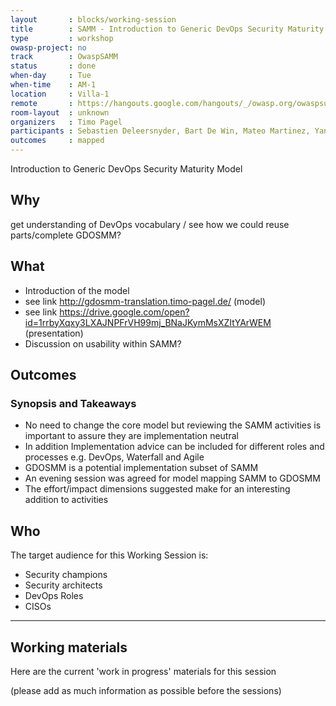 ```yaml
---
layout       : blocks/working-session
title        : SAMM - Introduction to Generic DevOps Security Maturity Model
type         : workshop
owasp-project: no
track        : OwaspSAMM
status       : done
when-day     : Tue
when-time    : AM-1
location     : Villa-1
remote       : https://hangouts.google.com/hangouts/_/owasp.org/owaspsummit-sam
room-layout  : unknown
organizers   : Timo Pagel
participants : Sebastien Deleersnyder, Bart De Win, Mateo Martinez, Yan Kravchenko, Viktor Lindstrom, Fabien Thalgott
outcomes     : mapped
---
```


Introduction to Generic DevOps Security Maturity Model

## Why

get understanding of DevOps vocabulary / see how we could reuse parts/complete GDOSMM?

## What

- Introduction of the model
- see link http://gdosmm-translation.timo-pagel.de/ (model)
- see link https://drive.google.com/open?id=1rrbyXqxy3LXAJNPFrVH99mj_BNaJKymMsXZItYArWEM (presentation)
- Discussion on usability within SAMM?

## Outcomes

### Synopsis and Takeaways
- No need to change the core model but reviewing the SAMM activities is important to assure they are implementation neutral
- In addition Implementation advice can be included for different roles and processes e.g. DevOps, Waterfall and Agile
- GDOSMM is a potential implementation subset of SAMM
- An evening session was agreed for model mapping SAMM to GDOSMM
- The effort/impact dimensions suggested make for an interesting addition to activities


## Who

The target audience for this Working Session is:

- Security champions
- Security architects
- DevOps Roles
- CISOs

---

## Working materials

Here are the current 'work in progress' materials for this session

(please add as much information as possible before the sessions)

